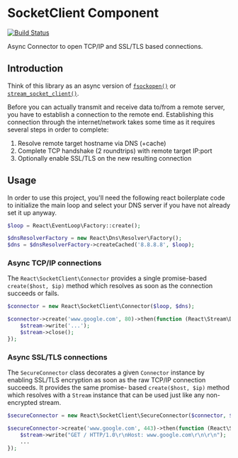 # SocketClient Component

[![Build Status](https://secure.travis-ci.org/reactphp/socket-client.png?branch=master)](http://travis-ci.org/reactphp/socket-client)

Async Connector to open TCP/IP and SSL/TLS based connections.

## Introduction

Think of this library as an async version of
[`fsockopen()`](http://www.php.net/function.fsockopen) or
[`stream_socket_client()`](http://php.net/function.stream-socket-client).

Before you can actually transmit and receive data to/from a remote server, you
have to establish a connection to the remote end. Establishing this connection
through the internet/network takes some time as it requires several steps in
order to complete:

1. Resolve remote target hostname via DNS (+cache)
2. Complete TCP handshake (2 roundtrips) with remote target IP:port
3. Optionally enable SSL/TLS on the new resulting connection

## Usage

In order to use this project, you'll need the following react boilerplate code
to initialize the main loop and select your DNS server if you have not already
set it up anyway.

```php
$loop = React\EventLoop\Factory::create();

$dnsResolverFactory = new React\Dns\Resolver\Factory();
$dns = $dnsResolverFactory->createCached('8.8.8.8', $loop);
```

### Async TCP/IP connections

The `React\SocketClient\Connector` provides a single promise-based
`create($host, $ip)` method which resolves as soon as the connection
succeeds or fails.

```php
$connector = new React\SocketClient\Connector($loop, $dns);

$connector->create('www.google.com', 80)->then(function (React\Stream\DuplexStreamInterface $stream) {
    $stream->write('...');
    $stream->close();
});
```

### Async SSL/TLS connections

The `SecureConnector` class decorates a given `Connector` instance by enabling
SSL/TLS encryption as soon as the raw TCP/IP connection succeeds. It provides
the same promise- based `create($host, $ip)` method which resolves with
a `Stream` instance that can be used just like any non-encrypted stream.

```php
$secureConnector = new React\SocketClient\SecureConnector($connector, $loop);

$secureConnector->create('www.google.com', 443)->then(function (React\Stream\DuplexStreamInterface $stream) {
    $stream->write("GET / HTTP/1.0\r\nHost: www.google.com\r\n\r\n");
    ...
});
```
